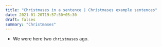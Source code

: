 ```yaml
---
title: "Christmases in a sentence | Christmases example sentences"
date: 2021-01-20T19:57:50+05:30
draft: falses
summary: "Christmases"
---
```

- We were here two `christmases` ago.
                 
